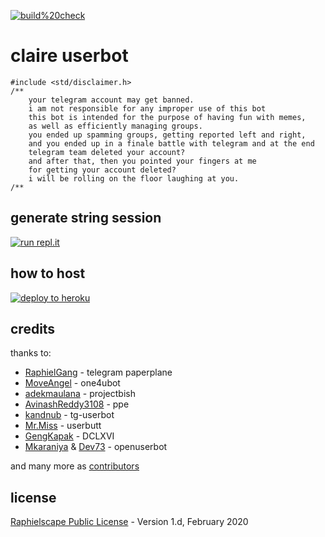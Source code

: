 <a href="https://github.com/kevinhhg/claire/actions?query=workflow%3Abuild%20check" > <img src="https://img.shields.io/github/workflow/status/kevinhhg/claire/build%20check/sql-extended?label=build%20check&style=flat&logo=github-actions&logoColor=white&color=blueviolet" alt="build%20check" /></a>

# claire userbot

```
#include <std/disclaimer.h>
/**
    your telegram account may get banned.
    i am not responsible for any improper use of this bot
    this bot is intended for the purpose of having fun with memes,
    as well as efficiently managing groups.
    you ended up spamming groups, getting reported left and right,
    and you ended up in a finale battle with telegram and at the end
    telegram team deleted your account?
    and after that, then you pointed your fingers at me
    for getting your account deleted?
    i will be rolling on the floor laughing at you.
/**
```

## generate string session
[![run repl.it](https://img.shields.io/badge/run-string__session.py-blueviolet?style=flat&logo=repl.it)](https://repl.it/@MoveAngel/UserbotSession?lite=1&outputonly=1)

## how to host

<p align="left"><a href="https://heroku.com/deploy?template=https://github.com/kevinhhg/claire/tree/sql-extended"> <img src="https://www.herokucdn.com/deploy/button.svg" alt="deploy to heroku" /></a></p>

## credits

thanks to: 
* [RaphielGang](https://github.com/RaphielGang) - telegram paperplane
* [MoveAngel](https://github.com/MoveAngel) - one4ubot
* [adekmaulana](https://github.com/adekmaulana) - projectbish
* [AvinashReddy3108](https://github.com/AvinashReddy3108) - ppe
* [kandnub](https://github.com/kandnub) - tg-userbot
* [Mr.Miss](https://github.com/keselekpermen69) - userbutt
* [GengKapak](https://github.com/GengKapak) - DCLXVI
* [Mkaraniya](https://github.com/mkaraniya) & [Dev73](https://github.com/Devp73) - openuserbot

and many more as [contributors](https://github.com/kevinhhg/claire/graphs/contributors)

## license

[Raphielscape Public License](https://github.com/kevinhhg/claire/blob/sql-extended/LICENSE) - Version 1.d, February 2020